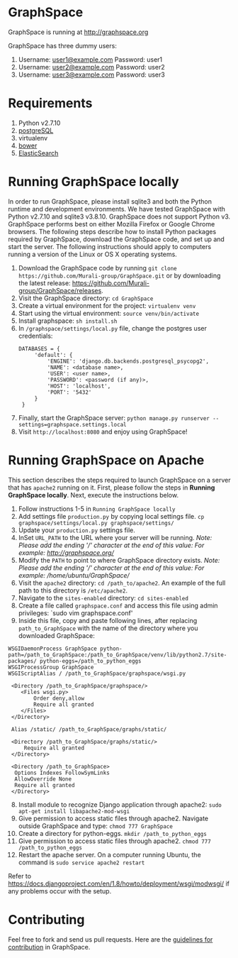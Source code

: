 GraphSpace 
================

GraphSpace is running at http://graphspace.org

GraphSpace has three dummy users: 

1. Username: user1@example.com Password: user1
2. Username: user2@example.com Password: user2
3. Username: user3@example.com Password: user3

Requirements
===================================
1. Python v2.7.10
2. [postgreSQL](https://github.com/Murali-group/GraphSpace/wiki/PostgreSQL-Installation)
3. virtualenv
4. [bower](https://bower.io/)
5. [ElasticSearch](https://github.com/Murali-group/GraphSpace/wiki/Steps-for-setting-up-ElasticSearch-on-AWS)

Running GraphSpace locally
===================================

In order to run GraphSpace, please install sqlite3 and both the Python runtime and development environments. We have tested GraphSpace with Python v2.7.10 and sqlite3 v3.8.10. GraphSpace does not support Python v3. GraphSpace performs best on either Mozilla Firefox or Google Chrome browsers. The following steps describe how to install Python packages required by GraphSpace, download the GraphSpace code, and set up and start the server.  The following instructions should apply to computers running a version of the Linux or OS X operating systems.

1. Download the GraphSpace code by running `git clone https://github.com/Murali-group/GraphSpace.git` or by downloading the latest release: https://github.com/Murali-group/GraphSpace/releases.
2. Visit the GraphSpace directory: `cd GraphSpace`
3. Create a virtual environment for the project: `virtualenv venv`
4. Start using the virtual environment: `source venv/bin/activate`
5. Install graphspace: `sh install.sh`
6. In `/graphspace/settings/local.py` file, change the postgres user credentials:
   ```
   DATABASES = {
        'default': {
            'ENGINE': 'django.db.backends.postgresql_psycopg2',
            'NAME': <database name>,
            'USER': <user name>,
            'PASSWORD': <password (if any)>,
            'HOST': 'localhost',
            'PORT': '5432'
        }
    }
   ```
7. Finally, start the GraphSpace server: `python manage.py runserver --settings=graphspace.settings.local`
8. Visit `http://localhost:8080` and enjoy using GraphSpace!

Running GraphSpace on Apache
===================================

This section describes the steps required to launch GraphSpace on a server that has `apache2` running on it.  First, please follow the steps in **Running GraphSpace locally**.  Next, execute the instructions below. 

1. Follow instructions 1-5 in `Running GraphSpace locally`
2. Add settings file `production.py` by copying local settings file. `cp graphspace/settings/local.py graphspace/settings/`
3. Update your `production.py` settings file.
  1. InSet `URL_PATH` to the URL where your server will be running.  *Note: Please add the ending '/' character at the end of this value: For example: http://graphspace.org/*
  2. Modify the `PATH` to point to where GraphSpace directory exists.  *Note: Please add the ending '/' character at the end of this value: For example: /home/ubuntu/GraphSpace/*
4. Visit the `apache2` directory: `cd /path_to/apache2`. An example of the full path to this directory is `/etc/apache2`.
5. Navigate to the `sites-enabled` directory: `cd sites-enabled`
6. Create a file called `graphspace.conf` and access this file using admin privileges: `sudo vim graphspace.conf'
7. Inside this file, copy and paste following lines, after replacing `path_to_GraphSpace` with the name of the directory where you downloaded GraphSpace:

 ```
WSGIDaemonProcess GraphSpace python-path=/path_to_GraphSpace:/path_to_GraphSpace/venv/lib/python2.7/site-packages/ python-eggs=/path_to_python_eggs
WSGIProcessGroup GraphSpace
WSGIScriptAlias / /path_to_GraphSpace/graphspace/wsgi.py

  <Directory /path_to_GraphSpace/graphspace/>
     <Files wsgi.py>
         Order deny,allow
         Require all granted
     </Files>
  </Directory>
  
  Alias /static/ /path_to_GraphSpace/graphs/static/
  
  <Directory /path_to_GraphSpace/graphs/static/>
      Require all granted
  </Directory>
  
  <Directory /path_to_GraphSpace>
   Options Indexes FollowSymLinks
   AllowOverride None
   Require all granted
  </Directory>
 ```
 
8. Install module to recognize Django application through apache2: `sudo apt-get install libapache2-mod-wsgi`
9. Give permission to access static files through apache2.  Navigate outside GraphSpace and type: `chmod 777 GraphSpace`
10. Create a directory for python-eggs. `mkdir /path_to_python_eggs`
11. Give permission to access static files through apache2. `chmod 777 /path_to_python_eggs`
12. Restart the apache server. On a computer running Ubuntu, the command is `sudo service apache2 restart`

Refer to https://docs.djangoproject.com/en/1.8/howto/deployment/wsgi/modwsgi/ if any problems occur with the setup.


Contributing
=================

Feel free to fork and send us pull requests. Here are the [guidelines for contribution](https://github.com/Murali-group/GraphSpace/blob/master/CONTRIBUTING.md) in GraphSpace.
